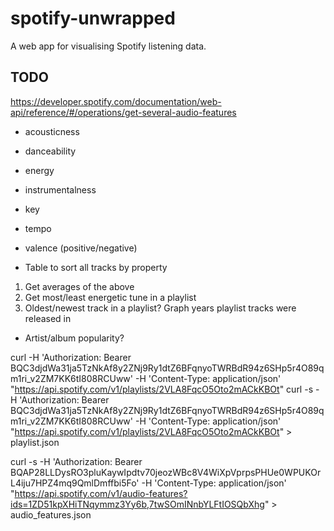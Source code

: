 # spotify-unwrapped
A web app for visualising Spotify listening data. 

## TODO

https://developer.spotify.com/documentation/web-api/reference/#/operations/get-several-audio-features

* acousticness
* danceability
* energy
* instrumentalness
* key
* tempo
* valence (positive/negative)

* Table to sort all tracks by property

1. Get averages of the above
1. Get most/least energetic tune in a playlist
1. Oldest/newest track in a playlist? Graph years playlist tracks were released in

* Artist/album popularity?

curl -H 'Authorization: Bearer BQC3djdWa31ja5TzNkAf8y2ZNj9Ry1dtZ6BFqnyoTWRBdR94z6SHp5r4O89qm1ri_v2ZM7KK6tI808RCUww' -H 'Content-Type: application/json' "https://api.spotify.com/v1/playlists/2VLA8FqcO5Oto2mACkKBOt"
curl -s -H 'Authorization: Bearer BQC3djdWa31ja5TzNkAf8y2ZNj9Ry1dtZ6BFqnyoTWRBdR94z6SHp5r4O89qm1ri_v2ZM7KK6tI808RCUww' -H 'Content-Type: application/json' "https://api.spotify.com/v1/playlists/2VLA8FqcO5Oto2mACkKBOt" > playlist.json

curl -s -H 'Authorization: Bearer BQAP28LLDysRO3pluKaywIpdtv70jeozWBc8V4WiXpVprpsPHUe0WPUKOrL4iju7HPZ4mq9QmlDmffbi5Fo' -H 'Content-Type: application/json' "https://api.spotify.com/v1/audio-features?ids=1ZD51kpXHiTNqymmz3Yy6b,7twSOmINnbYLFtIOSQbXhg" > audio_features.json
